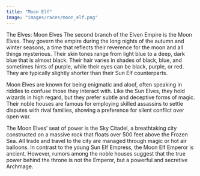 ```yaml
---
title: "Moon Elf"
image: "images/races/moon_elf.png"
---
```

The Elves: Moon Elves
The second branch of the Elven Empire is the Moon Elves. They govern the empire during the long nights of the autumn and winter seasons, a time that reflects their reverence for the moon and all things mysterious. Their skin tones range from light blue to a deep, dark blue that is almost black. Their hair varies in shades of black, blue, and sometimes hints of purple, while their eyes can be black, purple, or red. They are typically slightly shorter than their Sun Elf counterparts.

Moon Elves are known for being enigmatic and aloof, often speaking in riddles to confuse those they interact with. Like the Sun Elves, they hold wizards in high regard, but they prefer subtle and deceptive forms of magic. Their noble houses are famous for employing skilled assassins to settle disputes with rival families, showing a preference for silent conflict over open war.

The Moon Elves’ seat of power is the Sky Citadel, a breathtaking city constructed on a massive rock that floats over 500 feet above the Frozen Sea. All trade and travel to the city are managed through magic or hot air balloons. In contrast to the young Sun Elf Empress, the Moon Elf Emperor is ancient. However, rumors among the noble houses suggest that the true power behind the throne is not the Emperor, but a powerful and secretive Archmage.
